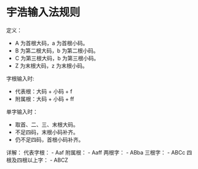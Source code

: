# 宇浩输入法规则

定义：

- A 为首根大码，a 为首根小码。
- B 为第二根大码，b 为第二根小码。
- C 为第三根大码，b 为第三根小码。
- Z 为末根大码，z 为末根小码。

字根输入时:

- 代表根：大码 + 小码 + f
- 附属根：大码 + 小码 + ff

单字输入时：

- 取首、二、三、末根大码。
- 不足四码，末根小码补齐。
- 仍不足四码，首根小码补齐。

详解：
    代表字根：
        - Aaf
    附属根：
        - Aaff
    两根字：
        - ABba
    三根字：
        - ABCc
    四根及四根以上字：
        - ABCZ

